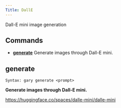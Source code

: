 ```yaml
---
Title: DallE
---
```

Dall-E mini image generation
​
## Commands
- **[generate](#generate)** Generate images through Dall-E mini.

## generate
```
Syntax: gary generate <prompt>
```
**Generate images through Dall-E mini.**

https://huggingface.co/spaces/dalle-mini/dalle-mini